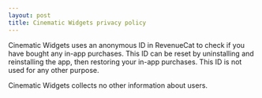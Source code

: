 ```yaml
---
layout: post
title: Cinematic Widgets privacy policy
---
```


Cinematic Widgets uses an anonymous ID in RevenueCat to check if you have bought any in-app purchases. This ID can be reset by uninstalling and reinstalling the app, then restoring your in-app purchases. This ID is not used for any other purpose. 

Cinematic Widgets collects no other information about users. 